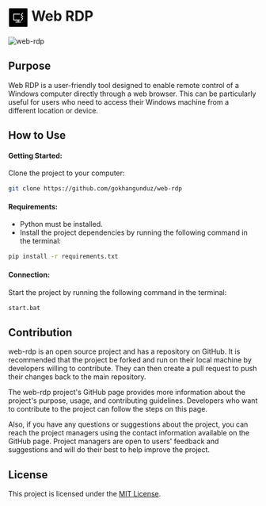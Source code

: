 # <img src="./docs/assets/icon.svg" width="40" height="40" align="top"> Web RDP

![web-rdp](./docs/assets/intro.gif)

## Purpose

Web RDP is a user-friendly tool designed to enable remote control of a Windows computer directly through a web browser. This can be particularly useful for users who need to access their Windows machine from a different location or device.

## How to Use

#### **Getting Started:**

Clone the project to your computer:

```bash
git clone https://github.com/gokhangunduz/web-rdp
```

#### **Requirements:**

- Python must be installed.
- Install the project dependencies by running the following command in the terminal:

```bash
pip install -r requirements.txt
```

#### **Connection:**

Start the project by running the following command in the terminal:

```bash
start.bat
```

## Contribution

web-rdp is an open source project and has a repository on GitHub. It is recommended that the project be forked and run on their local machine by developers willing to contribute. They can then create a pull request to push their changes back to the main repository.

The web-rdp project's GitHub page provides more information about the project's purpose, usage, and contributing guidelines. Developers who want to contribute to the project can follow the steps on this page.

Also, if you have any questions or suggestions about the project, you can reach the project managers using the contact information available on the GitHub page. Project managers are open to users' feedback and suggestions and will do their best to help improve the project.

## License

This project is licensed under the [MIT License](LICENSE).

